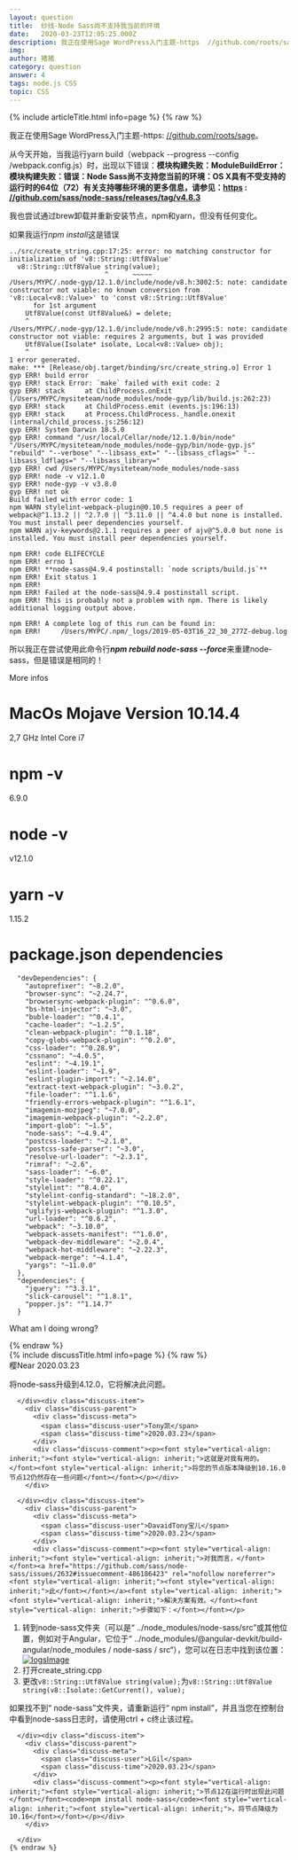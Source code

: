 ```yaml
---
layout: question
title:  纱线-Node Sass尚不支持我当前的环境
date:   2020-03-23T12:05:25.000Z
description: 我正在使用Sage WordPress入门主题-https  //github.com/roots/sage。从今天开始，当我运行yarn build...
img: 
author: 猪猪
category: question
answer: 4
tags: node.js CSS
topic: CSS
---
```

<div class="article-root">
  <div class="article">
    {% include articleTitle.html info=page %}
    {% raw %}
    <div class="article-content"><p><font style="vertical-align: inherit;"><font style="vertical-align: inherit;">我正在使用Sage WordPress入门主题-https: </font></font><a href="https://github.com/roots/sage" rel="noreferrer"><font style="vertical-align: inherit;"><font style="vertical-align: inherit;">//github.com/roots/sage</font></font></a><font style="vertical-align: inherit;"><font style="vertical-align: inherit;">。</font></font></p>

<p><font style="vertical-align: inherit;"><font style="vertical-align: inherit;">从今天开始，当我运行yarn build（webpack --progress --config /webpack.config.js）时，出现以下错误：</font></font><strong><font style="vertical-align: inherit;"><font style="vertical-align: inherit;">模块构建失败：ModuleBuildError：模块构建失败：错误：Node Sass尚不支持您当前的环境：OS X具有不受支持的运行时的64位（72）有关支持哪些环境的更多信息，请参见：</font><a href="https://github.com/sass/node-sass/releases/tag/v4.8.3" rel="noreferrer"><font style="vertical-align: inherit;">https</font></a><font style="vertical-align: inherit;"> :
 </font></font><a href="https://github.com/sass/node-sass/releases/tag/v4.8.3" rel="noreferrer"><font style="vertical-align: inherit;"><font style="vertical-align: inherit;">//github.com/sass/node-sass/releases/tag/v4.8.3</font></font></a></strong></p>

<p><font style="vertical-align: inherit;"><font style="vertical-align: inherit;">我也尝试通过brew卸载并重新安装节点，npm和yarn，但没有任何变化。 </font></font></p>

<p><font style="vertical-align: inherit;"><font style="vertical-align: inherit;">如果我运行</font></font><em><font style="vertical-align: inherit;"><font style="vertical-align: inherit;">npm install</font></font></em><font style="vertical-align: inherit;"><font style="vertical-align: inherit;">这是错误</font></font></p>

<pre><code>../src/create_string.cpp:17:25: error: no matching constructor for initialization of 'v8::String::Utf8Value'<font></font>
  v8::String::Utf8Value string(value);<font></font>
                        ^      ~~~~~<font></font>
/Users/MYPC/.node-gyp/12.1.0/include/node/v8.h:3002:5: note: candidate constructor not viable: no known conversion from 'v8::Local&lt;v8::Value&gt;' to 'const v8::String::Utf8Value'<font></font>
      for 1st argument<font></font>
    Utf8Value(const Utf8Value&amp;) = delete;<font></font>
    ^<font></font>
/Users/MYPC/.node-gyp/12.1.0/include/node/v8.h:2995:5: note: candidate constructor not viable: requires 2 arguments, but 1 was provided<font></font>
    Utf8Value(Isolate* isolate, Local&lt;v8::Value&gt; obj);<font></font>
    ^<font></font>
1 error generated.<font></font>
make: *** [Release/obj.target/binding/src/create_string.o] Error 1<font></font>
gyp ERR! build error <font></font>
gyp ERR! stack Error: `make` failed with exit code: 2<font></font>
gyp ERR! stack     at ChildProcess.onExit (/Users/MYPC/mysiteteam/node_modules/node-gyp/lib/build.js:262:23)<font></font>
gyp ERR! stack     at ChildProcess.emit (events.js:196:13)<font></font>
gyp ERR! stack     at Process.ChildProcess._handle.onexit (internal/child_process.js:256:12)<font></font>
gyp ERR! System Darwin 18.5.0<font></font>
gyp ERR! command "/usr/local/Cellar/node/12.1.0/bin/node" "/Users/MYPC/mysiteteam/node_modules/node-gyp/bin/node-gyp.js" "rebuild" "--verbose" "--libsass_ext=" "--libsass_cflags=" "--libsass_ldflags=" "--libsass_library="<font></font>
gyp ERR! cwd /Users/MYPC/mysiteteam/node_modules/node-sass<font></font>
gyp ERR! node -v v12.1.0<font></font>
gyp ERR! node-gyp -v v3.8.0<font></font>
gyp ERR! not ok <font></font>
Build failed with error code: 1<font></font>
npm WARN stylelint-webpack-plugin@0.10.5 requires a peer of webpack@^1.13.2 || ^2.7.0 || ^3.11.0 || ^4.4.0 but none is installed. You must install peer dependencies yourself.<font></font>
npm WARN ajv-keywords@2.1.1 requires a peer of ajv@^5.0.0 but none is installed. You must install peer dependencies yourself.<font></font>
<font></font>
npm ERR! code ELIFECYCLE<font></font>
npm ERR! errno 1<font></font>
npm ERR! **node-sass@4.9.4 postinstall: `node scripts/build.js`**<font></font>
npm ERR! Exit status 1<font></font>
npm ERR! <font></font>
npm ERR! Failed at the node-sass@4.9.4 postinstall script.<font></font>
npm ERR! This is probably not a problem with npm. There is likely additional logging output above.<font></font>
<font></font>
npm ERR! A complete log of this run can be found in:<font></font>
npm ERR!     /Users/MYPC/.npm/_logs/2019-05-03T16_22_30_277Z-debug.log<font></font>
</code></pre>

<p><font style="vertical-align: inherit;"><font style="vertical-align: inherit;">所以我正在尝试使用此命令行</font></font><strong><em><font style="vertical-align: inherit;"><font style="vertical-align: inherit;">npm rebuild node-sass --force</font></font></em></strong><font style="vertical-align: inherit;"><font style="vertical-align: inherit;">来重建node-sass，</font><font style="vertical-align: inherit;">但是错误是相同的！</font></font></p>

<p>More infos</p>

<h1>MacOs Mojave Version 10.14.4</h1>

<p>2,7 GHz Intel Core i7</p>

<h1>npm -v</h1>

<p>6.9.0</p>

<h1>node -v</h1>

<p>v12.1.0</p>

<h1>yarn -v</h1>

<p>1.15.2</p>

<h1>package.json dependencies</h1>

<pre><code>  "devDependencies": {<font></font>
    "autoprefixer": "~8.2.0",<font></font>
    "browser-sync": "~2.24.7",<font></font>
    "browsersync-webpack-plugin": "^0.6.0",<font></font>
    "bs-html-injector": "~3.0",<font></font>
    "buble-loader": "^0.4.1",<font></font>
    "cache-loader": "~1.2.5",<font></font>
    "clean-webpack-plugin": "^0.1.18",<font></font>
    "copy-globs-webpack-plugin": "^0.2.0",<font></font>
    "css-loader": "^0.28.9",<font></font>
    "cssnano": "~4.0.5",<font></font>
    "eslint": "~4.19.1",<font></font>
    "eslint-loader": "~1.9",<font></font>
    "eslint-plugin-import": "~2.14.0",<font></font>
    "extract-text-webpack-plugin": "~3.0.2",<font></font>
    "file-loader": "^1.1.6",<font></font>
    "friendly-errors-webpack-plugin": "^1.6.1",<font></font>
    "imagemin-mozjpeg": "~7.0.0",<font></font>
    "imagemin-webpack-plugin": "~2.2.0",<font></font>
    "import-glob": "~1.5",<font></font>
    "node-sass": "~4.9.4",<font></font>
    "postcss-loader": "~2.1.0",<font></font>
    "postcss-safe-parser": "~3.0",<font></font>
    "resolve-url-loader": "~2.3.1",<font></font>
    "rimraf": "~2.6",<font></font>
    "sass-loader": "~6.0",<font></font>
    "style-loader": "^0.22.1",<font></font>
    "stylelint": "^8.4.0",<font></font>
    "stylelint-config-standard": "~18.2.0",<font></font>
    "stylelint-webpack-plugin": "^0.10.5",<font></font>
    "uglifyjs-webpack-plugin": "^1.3.0",<font></font>
    "url-loader": "^0.6.2",<font></font>
    "webpack": "~3.10.0",<font></font>
    "webpack-assets-manifest": "^1.0.0",<font></font>
    "webpack-dev-middleware": "~2.0.4",<font></font>
    "webpack-hot-middleware": "~2.22.3",<font></font>
    "webpack-merge": "~4.1.4",<font></font>
    "yargs": "~11.0.0"<font></font>
  },<font></font>
  "dependencies": {<font></font>
    "jquery": "^3.3.1",<font></font>
    "slick-carousel": "^1.8.1",<font></font>
    "popper.js": "^1.14.7"<font></font>
  }<font></font>
</code></pre>

<p>What am I doing wrong?</p></div>
    {% endraw %}
  </div>

  <div class="discuss-wrapper">
    {% include discussTitle.html info=page %}
    {% raw %}
    <div class="discuss-item">
        <div class="discuss-parent">
          <div class="discuss-meta">
            <span class="discuss-user">樱Near</span>
            <span class="discuss-time">2020.03.23</span>
          </div>
          <div class="discuss-comment"><p><font style="vertical-align: inherit;"><font style="vertical-align: inherit;">将node-sass升级到4.12.0，它将解决此问题。 </font></font></p></div>
        </div>
        
      </div><div class="discuss-item">
        <div class="discuss-parent">
          <div class="discuss-meta">
            <span class="discuss-user">Tony凯</span>
            <span class="discuss-time">2020.03.23</span>
          </div>
          <div class="discuss-comment"><p><font style="vertical-align: inherit;"><font style="vertical-align: inherit;">这就是对我有用的。</font><font style="vertical-align: inherit;">将您的节点版本降级到10.16.0节点12仍然存在一些问题</font></font></p></div>
        </div>
        
      </div><div class="discuss-item">
        <div class="discuss-parent">
          <div class="discuss-meta">
            <span class="discuss-user">DavaidTony宝儿</span>
            <span class="discuss-time">2020.03.23</span>
          </div>
          <div class="discuss-comment"><p><font style="vertical-align: inherit;"><font style="vertical-align: inherit;">对我而言，</font></font><a href="https://github.com/sass/node-sass/issues/2632#issuecomment-486186423" rel="nofollow noreferrer"><font style="vertical-align: inherit;"><font style="vertical-align: inherit;">此</font></font></a><font style="vertical-align: inherit;"><font style="vertical-align: inherit;">解决方案有效。</font><font style="vertical-align: inherit;">步骤如下：</font></font></p>

<ol>
<li><font style="vertical-align: inherit;"><font style="vertical-align: inherit;">转到node-sass文件夹（可以是“ ../node_modules/node-sass/src”或其他位置，例如对于Angular，它位于“ ../node_modules/@angular-devkit/build-angular/node_modules / node-sass / src“），您可以在日志中找到该位置：
</font></font><a href="https://i.stack.imgur.com/ry7bE.png" rel="nofollow noreferrer"><img src="https://i.stack.imgur.com/ry7bE.png" alt="logsImage"></a></li>
<li><font style="vertical-align: inherit;"><font style="vertical-align: inherit;">打开create_string.cpp</font></font></li>
<li><font style="vertical-align: inherit;"><font style="vertical-align: inherit;">更改</font></font><code>v8::String::Utf8Value string(value);</code><font style="vertical-align: inherit;"><font style="vertical-align: inherit;">为</font></font><code>v8::String::Utf8Value string(v8::Isolate::GetCurrent(), value);</code></li>
</ol>

<p><font style="vertical-align: inherit;"><font style="vertical-align: inherit;">如果找不到“ node-sass”文件夹，请重新运行“ npm install”，并且当您在控制台中看到node-sass日志时，请使用ctrl + c终止该过程。</font></font></p></div>
        </div>
        
      </div><div class="discuss-item">
        <div class="discuss-parent">
          <div class="discuss-meta">
            <span class="discuss-user">LGil</span>
            <span class="discuss-time">2020.03.23</span>
          </div>
          <div class="discuss-comment"><p><font style="vertical-align: inherit;"><font style="vertical-align: inherit;">节点12在运行时出现此问题</font></font><code>npm install node-sass</code><font style="vertical-align: inherit;"><font style="vertical-align: inherit;">，将节点降级为10.16</font></font></p></div>
        </div>
        
      </div>
    {% endraw %}
  </div>
<div>
